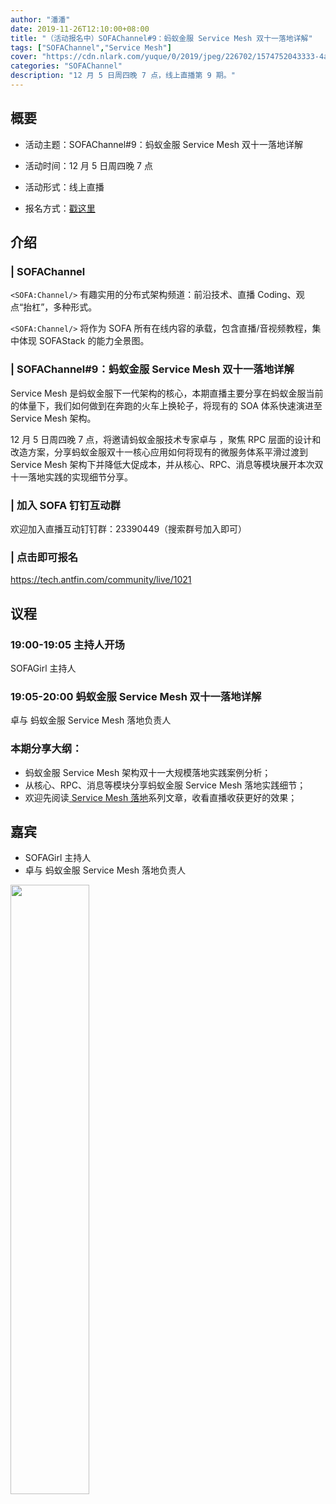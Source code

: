 ```yaml
---
author: "潘潘"
date: 2019-11-26T12:10:00+08:00
title: "（活动报名中）SOFAChannel#9：蚂蚁金服 Service Mesh 双十一落地详解"
tags: ["SOFAChannel","Service Mesh"]
cover: "https://cdn.nlark.com/yuque/0/2019/jpeg/226702/1574752043333-4ac0aab6-5c46-495b-845a-ed2a36099ccb.jpeg"
categories: "SOFAChannel"
description: "12 月 5 日周四晚 7 点，线上直播第 9 期。"
---
```


## 概要

- 活动主题：SOFAChannel#9：蚂蚁金服 Service Mesh 双十一落地详解

- 活动时间：12 月 5 日周四晚 7 点

- 活动形式：线上直播

- 报名方式：[戳这里](https://tech.antfin.com/community/live/1021)

## 介绍

### | SOFAChannel

`<SOFA:Channel/>` 有趣实用的分布式架构频道：前沿技术、直播 Coding、观点“抬杠”，多种形式。 

`<SOFA:Channel/>` 将作为 SOFA 所有在线内容的承载，包含直播/音视频教程，集中体现 SOFAStack 的能力全景图。

### | SOFAChannel#9：蚂蚁金服 Service Mesh 双十一落地详解

Service Mesh 是蚂蚁金服下一代架构的核心，本期直播主要分享在蚂蚁金服当前的体量下，我们如何做到在奔跑的火车上换轮子，将现有的 SOA 体系快速演进至 Service Mesh 架构。

12 月 5 日周四晚 7 点，将邀请蚂蚁金服技术专家卓与 ，聚焦 RPC 层面的设计和改造方案，分享蚂蚁金服双十一核心应用如何将现有的微服务体系平滑过渡到 Service Mesh 架构下并降低大促成本，并从核心、RPC、消息等模块展开本次双十一落地实践的实现细节分享。 

### | 加入 SOFA 钉钉互动群

欢迎加入直播互动钉钉群：23390449（搜索群号加入即可）

### | 点击即可报名

<https://tech.antfin.com/community/live/1021>

## 议程

### 19:00-19:05  主持人开场

SOFAGirl 主持人

### 19:05-20:00  蚂蚁金服 Service Mesh 双十一落地详解

卓与 蚂蚁金服 Service Mesh 落地负责人

### 本期分享大纲：

- 蚂蚁金服 Service Mesh 架构双十一大规模落地实践案例分析；
- 从核心、RPC、消息等模块分享蚂蚁金服 Service Mesh 落地实践细节；
- 欢迎先阅读[ ](https://www.sofastack.tech/tags/service-mesh-落地实践/)[Service Mesh 落地](https://www.sofastack.tech/tags/service-mesh-落地实践/)系列文章，收看直播收获更好的效果；

## 嘉宾

- SOFAGirl  主持人
- 卓与 蚂蚁金服 Service Mesh 落地负责人

<img src="https://cdn.nlark.com/yuque/0/2019/jpeg/226702/1574753617448-c7041993-c058-4974-9749-9473174bfda6.jpeg" width=50%>